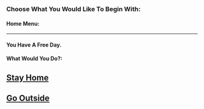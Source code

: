 ### Choose What You Would Like To Begin With:
#### Home Menu:
---
#### You Have A Free Day.
#### What Would You Do?:
## [Stay Home](stayhome.md)
## [Go Outside](gooutside.md)